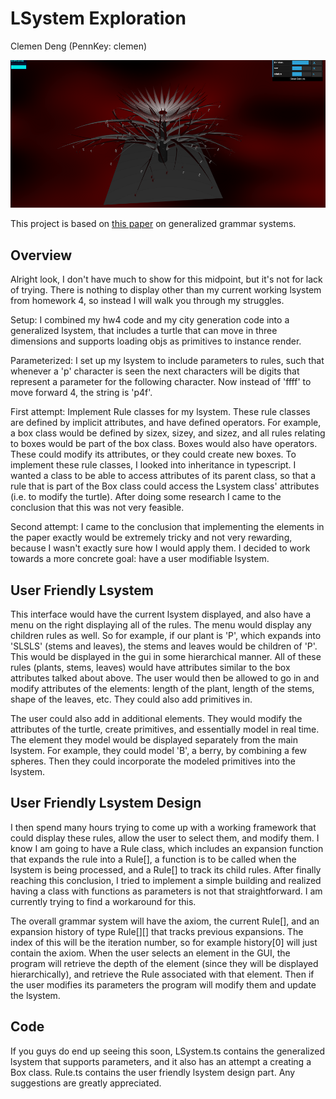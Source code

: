 # LSystem Exploration

Clemen Deng (PennKey: clemen)

![](main.png)

This project is based on [this paper](https://www.graphics.rwth-aachen.de/media/papers/krecklau_generalized_grammar_071.pdf) on generalized grammar systems.

## Overview

Alright look, I don't have much to show for this midpoint, but it's not for lack of trying. There is nothing to display other than my current working lsystem from homework 4, so instead I will walk you through my struggles.

Setup: I combined my hw4 code and my city generation code into a generalized lsystem, that includes a turtle that can move in three dimensions and supports loading objs as primitives to instance render.

Parameterized: I set up my lsystem to include parameters to rules, such that whenever a 'p' character is seen the next characters will be digits that represent a parameter for the following character. Now instead of 'ffff' to move forward 4, the string is 'p4f'.

First attempt: Implement Rule classes for my lsystem. These rule classes are defined by implicit attributes, and have defined operators. For example, a box class would be defined by sizex, sizey, and sizez, and all rules relating to boxes would be part of the box class. Boxes would also have operators. These could modify its attributes, or they could create new boxes. To implement these rule classes, I looked into inheritance in typescript. I wanted a class to be able to access attributes of its parent class, so that a rule that is part of the Box class could access the Lsystem class' attributes (i.e. to modify the turtle). After doing some research I came to the conclusion that this was not very feasible. 

Second attempt: I came to the conclusion that implementing the elements in the paper exactly would be extremely tricky and not very rewarding, because I wasn't exactly sure how I would apply them. I decided to work towards a more concrete goal: have a user modifiable lsystem.

## User Friendly Lsystem

This interface would have the current lsystem displayed, and also have a menu on the right displaying all of the rules. The menu would display any children rules as well. So for example, if our plant is 'P', which expands into 'SLSLS' (stems and leaves), the stems and leaves would be children of 'P'. This would be displayed in the gui in some hierarchical manner. All of these rules (plants, stems, leaves) would have attributes similar to the box attributes talked about above. The user would then be allowed to go in and modify attributes of the elements: length of the plant, length of the stems, shape of the leaves, etc. They could also add primitives in.

The user could also add in additional elements. They would modify the attributes of the turtle, create primitives, and essentially model in real time. The element they model would be displayed separately from the main lsystem. For example, they could model 'B', a berry, by combining a few spheres. Then they could incorporate the modeled primitives into the lsystem.

## User Friendly Lsystem Design

I then spend many hours trying to come up with a working framework that could display these rules, allow the user to select them, and modify them. I know I am going to have a Rule class, which includes an expansion function that expands the rule into a Rule[], a function is to be called when the lsystem is being processed, and a Rule[] to track its child rules. After finally reaching this conclusion, I tried to implement a simple building and realized having a class with functions as parameters is not that straightforward. I am currently trying to find a workaround for this.

The overall grammar system will have the axiom, the current Rule[], and an expansion history of type Rule[][] that tracks previous expansions. The index of this will be the iteration number, so for example history[0] will just contain the axiom. When the user selects an element in the GUI, the program will retrieve the depth of the element (since they will be displayed hierarchically), and retrieve the Rule associated with that element. Then if the user modifies its parameters the program will modify them and update the lsystem.

## Code

If you guys do end up seeing this soon, LSystem.ts contains the generalized lsystem that supports parameters, and it also has an attempt a creating a Box class. Rule.ts contains the user friendly lsystem design part. Any suggestions are greatly appreciated.